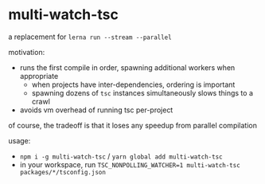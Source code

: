 multi-watch-tsc
===============

a replacement for `lerna run --stream --parallel`

motivation:
 - runs the first compile in order, spawning additional workers when appropriate
   - when projects have inter-dependencies, ordering is important
   - spawning dozens of `tsc` instances simultaneously slows things to a crawl
 - avoids vm overhead of running tsc per-project

of course, the tradeoff is that it loses any speedup from parallel compilation

usage:
 - `npm i -g multi-watch-tsc` / `yarn global add multi-watch-tsc`
 - in your workspace, run `TSC_NONPOLLING_WATCHER=1 multi-watch-tsc packages/*/tsconfig.json`
